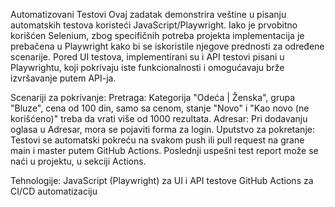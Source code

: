 Automatizovani Testovi
Ovaj zadatak demonstrira veštine u pisanju automatskih testova koristeći JavaScript/Playwright. Iako je prvobitno korišćen Selenium, zbog specifičnih potreba projekta implementacija je prebačena u Playwright kako bi se iskoristile njegove prednosti za određene scenarije. Pored UI testova, implementirani su i API testovi pisani u Playwrightu, koji pokrivaju iste funkcionalnosti i omogućavaju brže izvršavanje putem API-ja.

Scenariji za pokrivanje:
Pretraga: Kategorija "Odeća | Ženska", grupa "Bluze", cena od 100 din, samo sa cenom, stanje "Novo" i "Kao novo (ne korišćeno)" treba da vrati više od 1000 rezultata.
Adresar: Pri dodavanju oglasa u Adresar, mora se pojaviti forma za login.
Uputstvo za pokretanje:
Testovi se automatski pokreću na svakom push ili pull request na grane main i master putem GitHub Actions.
Poslednji uspešni test report može se naći u projektu, u sekciji Actions.

Tehnologije:
JavaScript (Playwright) za UI i API testove
GitHub Actions za CI/CD automatizaciju
